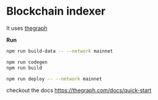 # Blockchain indexer

It uses [thegraph](https://thegraph.com)

**Run**

```bash
npm run build-data -- --network mainnet

npm run codegen
npm run build

npm run deploy -- --network mainnet
```

checkout the docs https://thegraph.com/docs/quick-start
